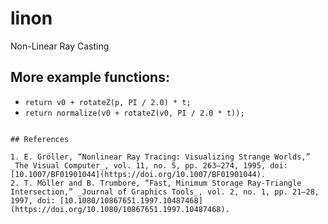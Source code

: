 # linon

Non-Linear Ray Casting

## More example functions:

- `return v0 + rotateZ(p, PI / 2.0) * t;`
- `return normalize(v0 + rotateZ(v0, PI / 2.0 * t));`

```

## References

1. E. Gröller, “Nonlinear Ray Tracing: Visualizing Strange Worlds,” _The Visual Computer_, vol. 11, no. 5, pp. 263–274, 1995, doi: [10.1007/BF01901044](https://doi.org/10.1007/BF01901044).
2. T. Möller and B. Trumbore, “Fast, Minimum Storage Ray-Triangle Intersection,” _Journal of Graphics Tools_, vol. 2, no. 1, pp. 21–28, 1997, doi: [10.1080/10867651.1997.10487468](https://doi.org/10.1080/10867651.1997.10487468).
```
